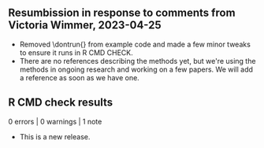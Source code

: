## Resumbission in response to comments from Victoria Wimmer, 2023-04-25

* Removed \dontrun{} from example code and made a few minor tweaks to ensure it
  runs in R CMD CHECK.
* There are no references describing the methods yet, but we're using the methods
  in ongoing research and working on a few papers. We will add a reference as 
  soon as we have one.

## R CMD check results

0 errors | 0 warnings | 1 note

* This is a new release.
